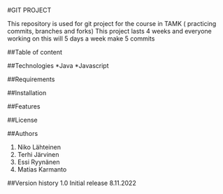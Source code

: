 #GIT PROJECT

This repository is used for git project for the course in TAMK ( practicing commits, branches and forks)
This project lasts 4 weeks and everyone working on this will 5 days a week make 5 commits

##Table of content

##Technologies
*Java
*Javascript

##Requirements

##Installation

##Features

##License

##Authors

1. Niko Lähteinen
2. Terhi Järvinen
3. Essi Ryynänen
4. Matias Karmanto

##Version history
1.0 Initial release 8.11.2022
